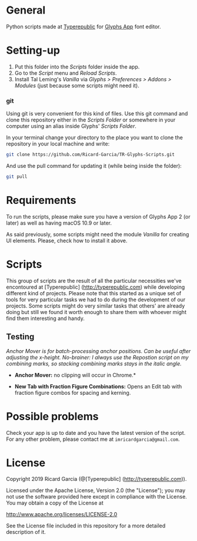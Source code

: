 # General

Python scripts made at [Typerepublic](http://typerepublic.com/) for  [Glyphs App](http://glyphsapp.com/) font editor.


# Setting-up

1. Put this folder into the *Scripts* folder inside the app. 
2. Go to the *Script* menu and *Reload Scripts*.
3. Install Tal Leming's *Vanilla* via *Glyphs > Preferences > Addons > Modules* (just because some scripts might need it).

### git

Using git is very convenient for this kind of files. Use this git command and clone this repository either in the *Scripts Folder* or somewhere in your computer using an alias inside Glyphs' *Scripts Folder*.

In your terminal change your directory to the place you want to clone the repository in your local machine and write:

```bash
git clone https://github.com/Ricard-Garcia/TR-Glyphs-Scripts.git
```

And use the pull command for updating it (while being inside the folder):

```bash
git pull

```

# Requirements

To run the scripts, please make sure you have a version of Glyphs App 2 (or later) as well as having macOS 10.9 or later.

As said previously, some scripts might need the module *Vanilla* for creating UI elements. Please, check how to install it above.


# Scripts

This group of scripts are the result of all the particular necessities we've encontoured at [Typerepublic] (http://typerepublic.com) while developing different kind of projects. Please note that this started as a unique set of tools for very particular tasks we had to do during the development of our projects. Some scripts might do very similar tasks that others' are already doing but still we found it worth enough to share them with whoever might find them interesting and handy.

## Testing

*Anchor Mover is for batch-processing anchor positions. Can be useful after adjusting the x-height. No-brainer: I always use the Repostion script on my combining marks, so stacking combining marks stays in the italic angle.*

* **Anchor Mover:**  no clipping will occur in Chrome.*

* **New Tab with Fraction Figure Combinations:** Opens an Edit tab with fraction figure combos for spacing and kerning.


# Possible problems

Check your app is up to date and you have the latest version of the script. For any other problem, please contact me at ```imricardgarcia@gmail.com```.


# License

Copyright 2019 Ricard Garcia (@[Typerepublic] (http://typerepublic.com)).


Licensed under the Apache License, Version 2.0 (the "License");
you may not use the software provided here except in compliance with the License.
You may obtain a copy of the License at

http://www.apache.org/licenses/LICENSE-2.0

See the License file included in this repository for a more detailed description of it.